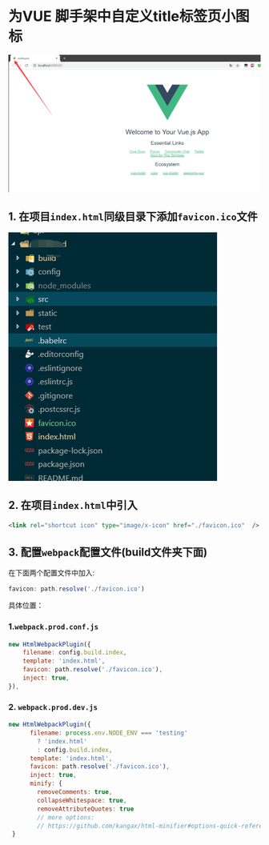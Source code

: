 # 为VUE 脚手架中自定义title标签页小图标

![小图标效果如图所示](https://raw.githubusercontent.com/HunterXing/resourse/master/images/20190417092043.png)



## 1. 在项目`index.html`同级目录下添加`favicon.ico`文件

![](https://raw.githubusercontent.com/HunterXing/resourse/master/images/20190417092335.png)

## 2. 在项目`index.html`中引入

```html
<link rel="shortcut icon" type="image/x-icon" href="./favicon.ico"  />
```

## 3. 配置`webpack`配置文件(build文件夹下面)

在下面两个配置文件中加入:

```javascript
favicon: path.resolve('./favicon.ico')
```

具体位置：

### 1.`webpack.prod.conf.js `

```javascript
new HtmlWebpackPlugin({ 
    filename: config.build.index, 
    template: 'index.html', 
    favicon: path.resolve('./favicon.ico'), 
    inject: true, 
}), 

```

### 2. `webpack.prod.dev.js`

```javascript
new HtmlWebpackPlugin({
      filename: process.env.NODE_ENV === 'testing'
        ? 'index.html'
        : config.build.index,
      template: 'index.html',
      favicon: path.resolve('./favicon.ico'),
      inject: true,
      minify: {
        removeComments: true,
        collapseWhitespace: true,
        removeAttributeQuotes: true
        // more options:
        // https://github.com/kangax/html-minifier#options-quick-reference
 }
```

